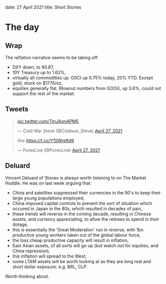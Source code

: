 date: 27 April 2021
title: Short Stories

# The day

## Wrap 

The reflation narrative seems to be taking off:

- DXY down, to 90.87,
- 10Y Treasury up to 1.63%,
- virtually all commodities up: GSCI up 0.75% today, 20% YTD. Except gold, stuck on $1776/oz,
- equities generally flat. Blowout numbers from GOOG, up 3.6%, could not support the rest of the market. 

## Tweets

<blockquote class="twitter-tweet"><p lang="und" dir="ltr"><a href="https://t.co/TmJAqnAPM5">pic.twitter.com/TmJAqnAPM5</a></p>&mdash; Cold War Steve (@Coldwar_Steve) <a href="https://twitter.com/Coldwar_Steve/status/1387127632505053189?ref_src=twsrc%5Etfw">April 27, 2021</a></blockquote> <script async src="https://platform.twitter.com/widgets.js" charset="utf-8"></script> 

<blockquote class="twitter-tweet"><p lang="en" dir="ltr">this <a href="https://t.co/Y1SWreftd9">https://t.co/Y1SWreftd9</a></p>&mdash; ForexLive (@ForexLive) <a href="https://twitter.com/ForexLive/status/1386838522355609601?ref_src=twsrc%5Etfw">April 27, 2021</a></blockquote> <script async src="https://platform.twitter.com/widgets.js" charset="utf-8"></script> 

## Deluard

Vincent Deluard of Stonex is always worth listening to on The Market Huddle.
He was on last week arguing that:

- China and satellites suppressed their currencies in the 90's to keep their large young populations employed,
- China imposed capital controls to prevent the sort of situation which occured in Japan in the 80s, which resulted in decades of pain,
- these trends will reverse in the coming decade, resulting in Chinese assets, and currency appreciating, to allow the retirees to spend in their dotage,
- this is essentially the 'Great Moderation' run in reverse, with 1bn productive young workers taken out of the global labour force,
- the loss cheap productive capacity will result in inflation,
- East Asian assets, of all sorts will go up (but watch out for equities, and China repression),
- this inflation will spread to the West,
- some LTAM assets will be worth looking at as they are long real and short dollar exposure: e.g. BRL, CLP.

Worth thinking about.